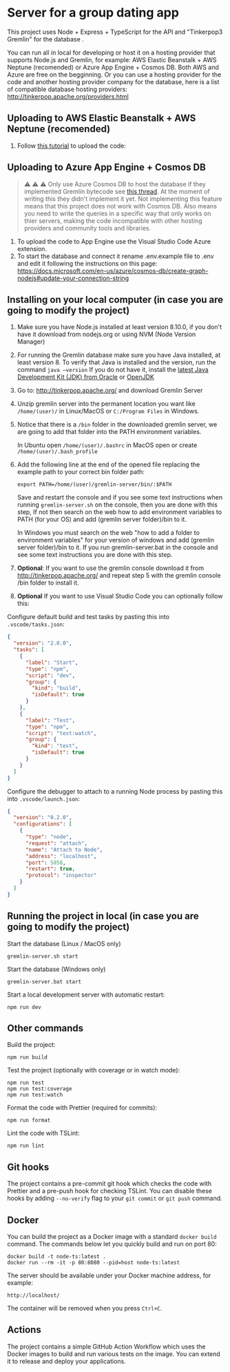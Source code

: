 # Server for a group dating app

This project uses Node + Express + TypeScript for the API and "Tinkerpop3 Gremlin" for the database .

You can run all in local for developing or host it on a hosting provider that supports Node.js and Gremlin, for example: AWS Elastic Beanstalk + AWS Neptune (recomended) or Azure App Engine + Cosmos DB. Both AWS and Azure are free on the begginning.
Or you can use a hosting provider for the code and another hosting provider company for the database, here is a list of compatible database hosting providers:
http://tinkerpop.apache.org/providers.html

## Uploading to AWS Elastic Beanstalk + AWS Neptune (recomended)
1. Follow [this tutorial](https://medium.com/@sommershurbaji/deploying-a-docker-container-to-aws-with-elastic-beanstalk-28adfd6e7e95) to upload the code:


## Uploading to Azure App Engine + Cosmos DB
> :warning: :warning: :warning: Only use Azure Cosmos DB to host the database if they implemented Gremlin bytecode see [this thread](https://feedback.azure.com/forums/263030-azure-cosmos-db/suggestions/33632779-support-gremlin-bytecode-to-enable-the-fluent-api?page=1&per_page=20). At the moment of writing this they didn't implement it yet. Not implementing this feature means that this project does not work with Cosmos DB. Also means you need to write the queries in a specific way that only works on thier servers, making the code incompatible with other hosting providers and community tools and libraries.

1. To upload the code to App Engine use the Visual Studio Code Azure extension.
2. To start the database and connect it rename .env.example file to .env and edit it following the instructions on this page: 
https://docs.microsoft.com/en-us/azure/cosmos-db/create-graph-nodejs#update-your-connection-string

## Installing on your local computer (in case you are going to modify the project)

1. Make sure you have Node.js installed at least version 8.10.0, if you don't have it download from nodejs.org or using NVM (Node Version Manager)

2. For running the Gremlin database make sure you have Java installed, at least version 8. 
To verify that Java is installed and the version, run the command ```java –version```
If you do not have it, install the [latest Java Development Kit (JDK) from Oracle](https://www.oracle.com/technetwork/java/javase/downloads/jdk8-downloads-2133151.html) or  [OpenJDK](https://openjdk.java.net/)

3. Go to: http://tinkerpop.apache.org/ and download Gremlin Server

4. Unzip gremlin server into the permanent location you want like ``/home/(user)/`` in Linux/MacOS or ``C:/Program Files`` in Windows.

5. Notice that there is a ``/bin`` folder in the downloaded gremlin server, we are going to add that folder into the PATH environment variables.

   In Ubuntu open ``/home/(user)/.bashrc`` in MacOS open or create ``/home/(user)/.bash_profile``
   
6. Add the following line at the end of the opened file replacing the example path to your correct bin folder path:

   ```export PATH=/home/(user)/gremlin-server/bin/:$PATH```
   
   Save and restart the console and if you see some text instructions when running ```gremlin-server.sh``` on the console, then you are done with this step, If not then search on the web how to add environment variables to PATH (for your OS) and add (gremlin server folder)/bin to it.

   In Windows you must search on the web "how to add a folder to environment variables" for your version of windows and add (gremlin server folder)/bin to it.
   If you run gremlin-server.bat in the console and see some text instructions you are done with this step.

6. **Optional**: If you want to use the gremlin console download it from http://tinkerpop.apache.org/ and repeat step 5 with the gremlin console /bin folder to install it.

7. **Optional** If you want to use Visual Studio Code you can optionally follow this:

Configure default build and test tasks by pasting this into `.vscode/tasks.json`:

```json
{
  "version": "2.0.0",
  "tasks": [
    {
      "label": "Start",
      "type": "npm",
      "script": "dev",
      "group": {
        "kind": "build",
        "isDefault": true
      }
    },
    {
      "label": "Test",
      "type": "npm",
      "script": "test:watch",
      "group": {
        "kind": "test",
        "isDefault": true
      }
    }
  ]
}
```

Configure the debugger to attach to a running Node process by pasting this into `.vscode/launch.json`:

```json
{
  "version": "0.2.0",
  "configurations": [
    {
      "type": "node",
      "request": "attach",
      "name": "Attach to Node",
      "address": "localhost",
      "port": 5858,
      "restart": true,
      "protocol": "inspector"
    }
  ]
}
```

## Running the project in local (in case you are going to modify the project)

Start the database (Linux / MacOS only) 

```
gremlin-server.sh start
```

Start the database (Windows only) 

```
gremlin-server.bat start
```

Start a local development server with automatic restart:

```
npm run dev
```

## Other commands

Build the project:

```
npm run build
```

Test the project (optionally with coverage or in watch mode):

```
npm run test
npm run test:coverage
npm run test:watch
```

Format the code with Prettier (required for commits):

```
npm run format
```

Lint the code with TSLint:

```
npm run lint
```

## Git hooks

The project contains a pre-commit git hook which checks the code with Prettier and a pre-push hook for checking TSLint. You can disable these hooks by adding `--no-verify` flag to your `git commit` or `git push` command.

## Docker

You can build the project as a Docker image with a standard `docker build` command. The commands below let you quickly build and run on port 80:

```
docker build -t node-ts:latest .
docker run --rm -it -p 80:8080 --pid=host node-ts:latest
```

The server should be available under your Docker machine address, for example:

```
http://localhost/
```

The container will be removed when you press `Ctrl+C`.

## Actions

The project contains a simple GitHub Action Workflow which uses the Docker images to build and run various tests on the image. You can extend it to release and deploy your applications.
